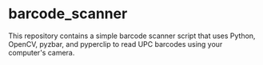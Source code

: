 # barcode_scanner
This repository contains a simple barcode scanner script that uses Python, OpenCV, pyzbar, and pyperclip to read UPC barcodes using your computer's camera.
